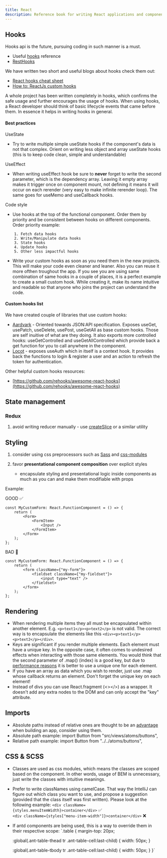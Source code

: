 ```yaml
---
title: React
description: Reference book for writing React applications and components
---
```


## Hooks
Hooks api is the future, pursuing coding in such manner is a must.
 - Useful [hooks](https://github.com/rehooks/awesome-react-hooks) reference
 - [RestHooks](https://resthooks.io/)

 We have written two short and useful blogs about hooks check them out:
  - [React hooks cheat sheet](https://dev.to/bornfightcompany/react-hooks-cheat-sheet-3kl9)
  - [How to: ReactJs custom hooks](https://dev.to/bornfightcompany/how-to-reactjs-custom-hooks-1617)
 
A whole project has been written completely in hooks, which confirms the safe usage and further encourages the usage of hooks.
When using hooks, a React developer should think of basic lifecycle events that came before them. In essence it helps in writing hooks in general. 
#### Best practices
UseState
- Try to write multiple simple useState hooks if the component's data is not that complex. Orient on writing less object and array useState hooks (this is to keep code clean, simple and understandable)

UseEffect
- When writing useEffect hook be sure to **never** forget to write the second parameter, which is the dependency array. Leaving it empty array makes it trigger once on component mount, not defining it means it will occur on each rerender (very easy to make infinite rerender loop). The same goes for useMemo and useCallback hooks.

Code style
- Use hooks at the top of the functional component. Order them by priority and be consistent between hooks on different components. 
Order priority example:
```
	1. Fetch data hooks
	2. Write/Manipulate data hooks
	3. State hooks
	4. Update hooks
	5. Other less impactful hooks
```
- Write your custom hooks  as soon as you need them in the new projects. This will make your code even cleaner and leaner. Also you can reuse it more ofthen troughout the app. If you see you are using same combination of same hooks in a couple of places, it is a perfect example to create a small custom hook. While creating it, make its name intuitive and readable so that anyone who joins the project can understand the code.

#### Custom hooks list
We have created couple of libraries that use custom hooks:
 - [Aardvark](https://github.com/bornfight/aardvark) - Oriented towards JSON:API specification. Exposes useGet, usePatch, useDelete, usePost, useGetAll as base custom hooks. Those are self inuitive of what are they doing. It also exports more controlled hooks: useGetControlled and useGetAllControlled which provide back a get function for you to call anywhere in the component.
 - [Locot](https://github.com/bornfight/locot) - exposes useAuth which in itself is a context hook. It provides back the functions to login & register a user and an action to refresh the token for authentication.

Other helpful custom hooks resources:
- [https://github.com/rehooks/awesome-react-hooks](https://github.com/rehooks/awesome-react-hooks)

## State management

### Redux

1. avoid writing reducer manually - use [createSlice](https://redux-starter-kit.js.org/api/createslice#createslice)
   or a similar utility

## Styling

1. consider using css preprocessors such as [Sass](https://sass-lang.com/) and [css-modules](https://github.com/css-modules/css-modules)

2. favor **presentational component composition** over explicit styles
   - encapsulate styling and presentational logic inside components as much as you can and make them modifiable
     with props

Example:

GOOD ✅

```TSX
const MyCustomForm: React.FunctionComponent = () => {
    return (
        <Form>
            <FormItem>
                <Input />
            </FormItem>
        </Form>
    );
};
```

BAD 🛑

```TSX
const MyCustomForm: React.FunctionComponent = () => {
    return (
        <form className={"my-form"}>
            <fieldset className={"my-fieldset"}>
                <input type="text" />
            </fieldset>
        </form>
    );
};
```

## Rendering

- When rendering multiple items they all must be encapsulated within another element. E.g.
  `<p>text1</p><p>text2</p>` is not valid. The correct way is to encapsulate the elements like this
  `<div><p>text1</p><p>text2</p></div>`.
- Keys are significant if you render multiple elements. Each element must have a unique key. In the opposite case,
  it often comes to undesired effects when interacting with those same elements. You would think that the second
  parameter of .map() (index) is a good key, but due to
  [performance reasons](https://dev.to/jtonzing/the-significance-of-react-keys---a-visual-explanation--56l7) it is
  better to use a unique one for each element.
- If you have an array as data which you wish to render, just use .map whose callback returns an element. Don't
  forget the unique key on each element!
- Instead of divs you can use React.fragment (<></>) as a wrapper. It doesn't add any extra nodes to the DOM and
  can only accept the "key" attribute.
  
## Imports

- Absolute paths instead of relative ones are thought to be an [advantage](https://medium.com/beqode/absolute-vs-relative-import-paths-nodejs-1e4efa65a7bb) when building an app, consider using them.
- Absolute path example: import Button from "src/views/atoms/buttons",
- Relative path example: import Button from "../../atoms/buttons",

## CSS & SCSS

- Classes are used as css modules, which means the classes are scoped based on the component. In other words, usage of BEM is unnecessary, just write the classes with intuitive meanings.
- Prefer to write classNames using camelCase. That way the IntelliJ can figure out which class you want to use, and propose a suggestion (provided that the class itself was first written). Please look at the following example:
`<div className={styles.menuItemWidth}>container</div>` ✅	
`<div className={styles["menu-item-width"]}>container</div>` ❌
- If antd components are being used, this is a way to override them in their respective scope:
`.table {
    margin-top: 20px;

    :global(.ant-table-thead tr .ant-table-cell:last-child) {
        width: 50px;
    }

    :global(.ant-table-tbody tr .ant-table-cell:last-child) {
        width: 50px;
    }
}`
